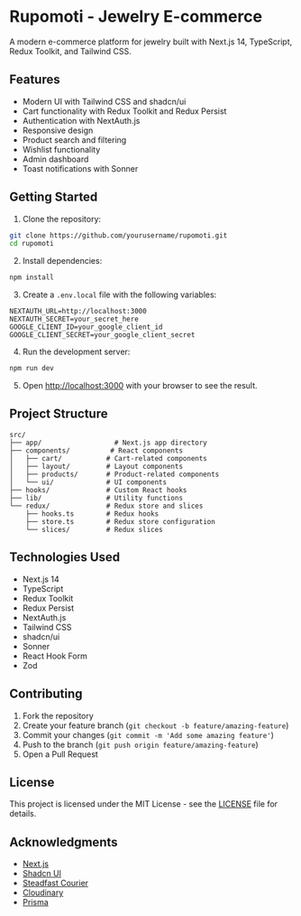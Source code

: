 # Rupomoti - Jewelry E-commerce

A modern e-commerce platform for jewelry built with Next.js 14, TypeScript, Redux Toolkit, and Tailwind CSS.

## Features

- Modern UI with Tailwind CSS and shadcn/ui
- Cart functionality with Redux Toolkit and Redux Persist
- Authentication with NextAuth.js
- Responsive design
- Product search and filtering
- Wishlist functionality
- Admin dashboard
- Toast notifications with Sonner

## Getting Started

1. Clone the repository:
```bash
git clone https://github.com/yourusername/rupomoti.git
cd rupomoti
```

2. Install dependencies:
```bash
npm install
```

3. Create a `.env.local` file with the following variables:
```env
NEXTAUTH_URL=http://localhost:3000
NEXTAUTH_SECRET=your_secret_here
GOOGLE_CLIENT_ID=your_google_client_id
GOOGLE_CLIENT_SECRET=your_google_client_secret
```

4. Run the development server:
```bash
npm run dev
```

5. Open [http://localhost:3000](http://localhost:3000) with your browser to see the result.

## Project Structure

```
src/
├── app/                  # Next.js app directory
├── components/          # React components
│   ├── cart/           # Cart-related components
│   ├── layout/         # Layout components
│   ├── products/       # Product-related components
│   └── ui/             # UI components
├── hooks/              # Custom React hooks
├── lib/                # Utility functions
└── redux/              # Redux store and slices
    ├── hooks.ts        # Redux hooks
    ├── store.ts        # Redux store configuration
    └── slices/         # Redux slices
```

## Technologies Used

- Next.js 14
- TypeScript
- Redux Toolkit
- Redux Persist
- NextAuth.js
- Tailwind CSS
- shadcn/ui
- Sonner
- React Hook Form
- Zod

## Contributing

1. Fork the repository
2. Create your feature branch (`git checkout -b feature/amazing-feature`)
3. Commit your changes (`git commit -m 'Add some amazing feature'`)
4. Push to the branch (`git push origin feature/amazing-feature`)
5. Open a Pull Request

## License

This project is licensed under the MIT License - see the [LICENSE](LICENSE) file for details.

## Acknowledgments

- [Next.js](https://nextjs.org/)
- [Shadcn UI](https://ui.shadcn.com/)
- [Steadfast Courier](https://steadfast.com.bd/)
- [Cloudinary](https://cloudinary.com/)
- [Prisma](https://www.prisma.io/)

